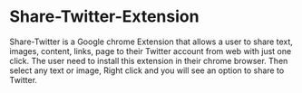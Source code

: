 # Share-Twitter-Extension
Share-Twitter is a Google chrome Extension that allows a user to share text, images, content, links, page to their Twitter account from web with just one click.
The user need to install this extension in their chrome browser. Then select any text or image, Right click and you will see an option to share to Twitter.
